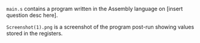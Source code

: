 `main.s` contains a program written in the Assembly language on [insert question desc here].

`Screenshot(1).png` is a screenshot of the program post-run showing values stored in the registers.
